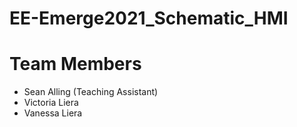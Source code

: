 # EE-Emerge2021_Schematic_HMI

# Team Members
* Sean Alling (Teaching Assistant)
* Victoria Liera
* Vanessa Liera

